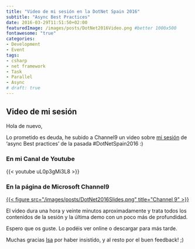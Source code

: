 ```yaml
---
title: "Video de mi sesión en la DotNet Spain 2016"
subtitle: "Async Best Practices"
date: 2016-03-29T11:51:50+02:00
featuredImage: /images/posts/DotNet2016Video.png #better 1000x500
fontawesome: "true"
categories: 
- Development
- Event
tags:
- csharp
- net framework
- Task
- Parallel
- Async
# draft: true
---
```


## Video de mi sesión

Hola de nuevo,

Lo prometido es deuda, he subido a Channel9 un video sobre [mi sesión](/es/dotnet-spain-conference-2016/) de ‘async Best practices’ de la pasada #DotNetSpain2016 :)

### En mi Canal de Youtube

{{< youtube uL0p3gMi3L8 >}}

### En la página de Microsoft Channel9

[{{< figure src="/images/posts/DotNet2016Slides.png" title="Channel 9" >}}](https://channel9.msdn.com/Blogs/channel9spain/Async-best-practices-por-Llus-Franco)

El vídeo dura una hora y veinte minutos aproximadamente y trata todos los contenidos de la sesión y la última demo con un poco más de profundidad.

Espero que os guste. Lo podéis ver online o descargar para más tarde.

Muchas gracias [Isa](https://twitter.com/isabelcabezasm) por haber insistido, y al resto por el buen feedback! ;)